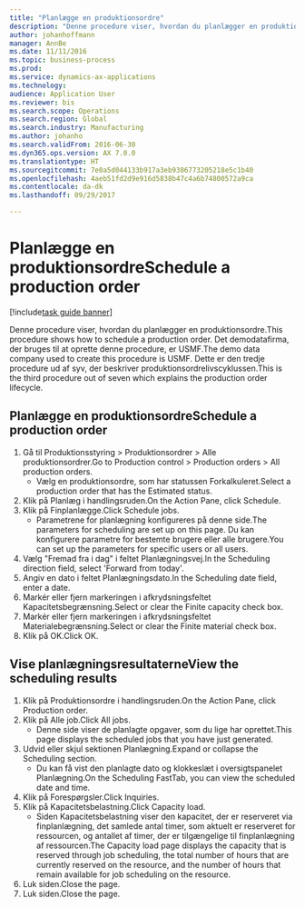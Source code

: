 ```yaml
--- 
title: "Planlægge en produktionsordre"
description: "Denne procedure viser, hvordan du planlægger en produktionsordre."
author: johanhoffmann
manager: AnnBe
ms.date: 11/11/2016
ms.topic: business-process
ms.prod: 
ms.service: dynamics-ax-applications
ms.technology: 
audience: Application User
ms.reviewer: bis
ms.search.scope: Operations
ms.search.region: Global
ms.search.industry: Manufacturing
ms.author: johanho
ms.search.validFrom: 2016-06-30
ms.dyn365.ops.version: AX 7.0.0
ms.translationtype: HT
ms.sourcegitcommit: 7e0a5d044133b917a3eb9386773205218e5c1b40
ms.openlocfilehash: 4aeb51fd2d9e916d5838b47c4a6b74800572a9ca
ms.contentlocale: da-dk
ms.lasthandoff: 09/29/2017

---
```

# <a name="schedule-a-production-order"></a><span data-ttu-id="4a6ec-103">Planlægge en produktionsordre</span><span class="sxs-lookup"><span data-stu-id="4a6ec-103">Schedule a production order</span></span>

[!include[task guide banner](../../includes/task-guide-banner.md)]

<span data-ttu-id="4a6ec-104">Denne procedure viser, hvordan du planlægger en produktionsordre.</span><span class="sxs-lookup"><span data-stu-id="4a6ec-104">This procedure shows how to schedule a production order.</span></span> <span data-ttu-id="4a6ec-105">Det demodatafirma, der bruges til at oprette denne procedure, er USMF.</span><span class="sxs-lookup"><span data-stu-id="4a6ec-105">The demo data company used to create this procedure is USMF.</span></span> <span data-ttu-id="4a6ec-106">Dette er den tredje procedure ud af syv, der beskriver produktionsordrelivscyklussen.</span><span class="sxs-lookup"><span data-stu-id="4a6ec-106">This is the third procedure out of seven which explains the production order lifecycle.</span></span>


## <a name="schedule-a-production-order"></a><span data-ttu-id="4a6ec-107">Planlægge en produktionsordre</span><span class="sxs-lookup"><span data-stu-id="4a6ec-107">Schedule a production order</span></span>
1. <span data-ttu-id="4a6ec-108">Gå til Produktionsstyring > Produktionsordrer > Alle produktionsordrer.</span><span class="sxs-lookup"><span data-stu-id="4a6ec-108">Go to Production control > Production orders > All production orders.</span></span>
    * <span data-ttu-id="4a6ec-109">Vælg en produktionsordre, som har statussen Forkalkuleret.</span><span class="sxs-lookup"><span data-stu-id="4a6ec-109">Select a production order that has the Estimated status.</span></span>  
2. <span data-ttu-id="4a6ec-110">Klik på Planlæg i handlingsruden.</span><span class="sxs-lookup"><span data-stu-id="4a6ec-110">On the Action Pane, click Schedule.</span></span>
3. <span data-ttu-id="4a6ec-111">Klik på Finplanlægge.</span><span class="sxs-lookup"><span data-stu-id="4a6ec-111">Click Schedule jobs.</span></span>
    * <span data-ttu-id="4a6ec-112">Parametrene for planlægning konfigureres på denne side.</span><span class="sxs-lookup"><span data-stu-id="4a6ec-112">The parameters for scheduling are set up on this page.</span></span> <span data-ttu-id="4a6ec-113">Du kan konfigurere parametre for bestemte brugere eller alle brugere.</span><span class="sxs-lookup"><span data-stu-id="4a6ec-113">You can set up the parameters for specific users or all users.</span></span>  
4. <span data-ttu-id="4a6ec-114">Vælg "Fremad fra i dag" i feltet Planlægningsvej.</span><span class="sxs-lookup"><span data-stu-id="4a6ec-114">In the Scheduling direction field, select 'Forward from today'.</span></span>
5. <span data-ttu-id="4a6ec-115">Angiv en dato i feltet Planlægningsdato.</span><span class="sxs-lookup"><span data-stu-id="4a6ec-115">In the Scheduling date field, enter a date.</span></span>
6. <span data-ttu-id="4a6ec-116">Markér eller fjern markeringen i afkrydsningsfeltet Kapacitetsbegrænsning.</span><span class="sxs-lookup"><span data-stu-id="4a6ec-116">Select or clear the Finite capacity check box.</span></span>
7. <span data-ttu-id="4a6ec-117">Markér eller fjern markeringen i afkrydsningsfeltet Materialebegrænsning.</span><span class="sxs-lookup"><span data-stu-id="4a6ec-117">Select or clear the Finite material check box.</span></span>
8. <span data-ttu-id="4a6ec-118">Klik på OK.</span><span class="sxs-lookup"><span data-stu-id="4a6ec-118">Click OK.</span></span>

## <a name="view-the-scheduling-results"></a><span data-ttu-id="4a6ec-119">Vise planlægningsresultaterne</span><span class="sxs-lookup"><span data-stu-id="4a6ec-119">View the scheduling results</span></span>
1. <span data-ttu-id="4a6ec-120">Klik på Produktionsordre i handlingsruden.</span><span class="sxs-lookup"><span data-stu-id="4a6ec-120">On the Action Pane, click Production order.</span></span>
2. <span data-ttu-id="4a6ec-121">Klik på Alle job.</span><span class="sxs-lookup"><span data-stu-id="4a6ec-121">Click All jobs.</span></span>
    * <span data-ttu-id="4a6ec-122">Denne side viser de planlagte opgaver, som du lige har oprettet.</span><span class="sxs-lookup"><span data-stu-id="4a6ec-122">This page displays the scheduled jobs that you have just generated.</span></span>  
3. <span data-ttu-id="4a6ec-123">Udvid eller skjul sektionen Planlægning.</span><span class="sxs-lookup"><span data-stu-id="4a6ec-123">Expand or collapse the Scheduling section.</span></span>
    * <span data-ttu-id="4a6ec-124">Du kan få vist den planlagte dato og klokkeslæt i oversigtspanelet Planlægning.</span><span class="sxs-lookup"><span data-stu-id="4a6ec-124">On the Scheduling FastTab, you can view the scheduled date and time.</span></span>  
4. <span data-ttu-id="4a6ec-125">Klik på Forespørgsler.</span><span class="sxs-lookup"><span data-stu-id="4a6ec-125">Click Inquiries.</span></span>
5. <span data-ttu-id="4a6ec-126">Klik på Kapacitetsbelastning.</span><span class="sxs-lookup"><span data-stu-id="4a6ec-126">Click Capacity load.</span></span>
    * <span data-ttu-id="4a6ec-127">Siden Kapacitetsbelastning viser den kapacitet, der er reserveret via finplanlægning, det samlede antal timer, som aktuelt er reserveret for ressourcen, og antallet af timer, der er tilgængelige til finplanlægning af ressourcen.</span><span class="sxs-lookup"><span data-stu-id="4a6ec-127">The Capacity load page displays the capacity that is reserved through job scheduling, the total number of hours that are currently reserved on the resource, and the number of hours that remain available for job scheduling on the resource.</span></span>  
6. <span data-ttu-id="4a6ec-128">Luk siden.</span><span class="sxs-lookup"><span data-stu-id="4a6ec-128">Close the page.</span></span>
7. <span data-ttu-id="4a6ec-129">Luk siden.</span><span class="sxs-lookup"><span data-stu-id="4a6ec-129">Close the page.</span></span>


